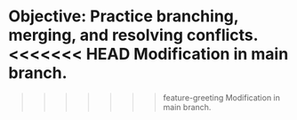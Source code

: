 Objective: Practice branching, merging, and resolving conflicts.
<<<<<<< HEAD
Modification in main branch.
=======
>>>>>>> feature-greeting
Modification in main branch.
